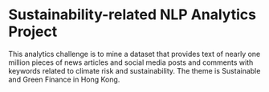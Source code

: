 # Sustainability-related NLP Analytics Project
This analytics challenge is to mine a dataset that provides text of nearly one million pieces of news articles and social media posts and comments with keywords related to climate risk and sustainability. The theme is Sustainable and Green Finance in Hong Kong.
